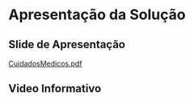 # Apresentação da Solução

## Slide de Apresentação 
[CuidadosMedicos.pdf](https://github.com/ICEI-PUC-Minas-PMV-ADS/pmv-ads-2022-2-e1-proj-web-t1-cuidados-medicos/files/10203214/CuidadosMedicos.pdf)

## Video Informativo
